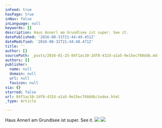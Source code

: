 ```yaml
---
inFeed: true
hasPage: true
inNav: false
inLanguage: null
keywords: []
description: Haus Annerl am Grundlsee ist super. See it.
datePublished: '2016-08-31T21:44:49.451Z'
dateModified: '2016-08-31T21:44:48.471Z'
title: ''
author: []
sourcePath: _posts/2016-01-25-84f1ac10-2df8-432d-a1a5-9e15ec768ddb.md
authors: []
publisher:
  name: null
  domain: null
  url: null
  favicon: null
via: {}
starred: false
url: 84f1ac10-2df8-432d-a1a5-9e15ec768ddb/index.html
_type: Article

---
```

Haus Annerl am Grundlsee ist super. See it.
![](https://the-grid-user-content.s3-us-west-2.amazonaws.com/d5b89419-75c5-463a-876f-e0fc794c3f15.jpg)
![](https://the-grid-user-content.s3-us-west-2.amazonaws.com/2b11a809-5bb1-48f9-95e6-7e974a9211c8.jpg)
